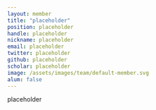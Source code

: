 ```yaml
---
layout: member
title: "placeholder"
position: placeholder
handle: placeholder
nickname: placeholder
email: placeholder
twitter: placeholder
github: placeholder
scholar: placeholder
image: /assets/images/team/default-member.svg
alum: false
---
```

placeholder

[1]: http://biophysics.uchicago.edu
[2]: http://www.uchicago.edu
[3]: http://pritzker.uchicago.edu/
